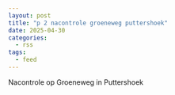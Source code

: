 ```yaml
---
layout: post
title: "p 2 nacontrole groeneweg puttershoek"
date: 2025-04-30
categories: 
  - rss
tags: 
  - feed
---
```


Nacontrole op Groeneweg in Puttershoek
